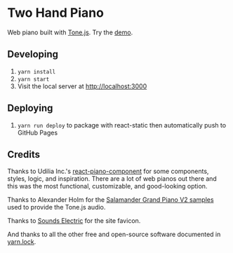 # Two Hand Piano

Web piano built with [Tone.js](https://github.com/Tonejs/Tone.js). Try the
[demo](https://cooperka.github.io/two-hand-piano/).

## Developing

1. `yarn install`
1. `yarn start`
1. Visit the local server at <http://localhost:3000>

## Deploying

1. `yarn run deploy` to package with react-static then automatically push to
   GitHub Pages

## Credits

Thanks to Udilia Inc.'s
[react-piano-component](https://github.com/lillydinhle/react-piano-component)
for some components, styles, logic, and inspiration. There are a lot of web
pianos out there and this was the most functional, customizable, and
good-looking option.

Thanks to Alexander Holm for the
[Salamander Grand Piano V2 samples](public/audio/salamander) used to provide the
Tone.js audio.

Thanks to [Sounds Electric](https://www.iconfinder.com/soundselectric) for the
site favicon.

And thanks to all the other free and open-source software documented in
[yarn.lock](yarn.lock).
